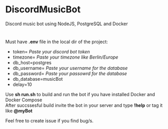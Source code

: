 # DiscordMusicBot
 Discord music bot using NodeJS, PostgreSQL and Docker

#
Must have **.env** file in the local dir of the project:
- token= *Paste your discord bot token*
- timezone= *Paste your timezone like Berlin/Europe*
- db_host=postgres
- db_username= *Paste your username for the database*
- db_password= *Paste your passowrd for the database*
- db_database=musicBot 
- delay=10

Use **sh run.sh** to build and run the bot if you have installed Docker and Docker Compose\
After succssesful build invite the bot in your server and type **!help** or tag it like **@myBot**

Feel free to create issue if you find bug/s.